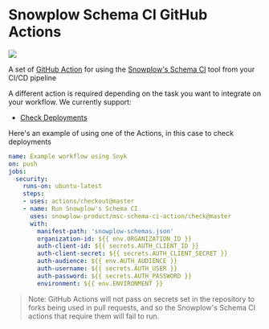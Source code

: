 # Snowplow Schema CI GitHub Actions

[![](https://img.shields.io/bintray/v/snowplow/snowplow-generic/schema-ci?color=blue&label=version&logo=github)](https://bintray.com/snowplow/snowplow-generic/schema-ci/0.1.0)

A set of [GitHub Action](https://github.com/features/actions) for using the [Snowplow's Schema CI](https://bintray.com/snowplow/snowplow-generic/schema-ci) 
tool from your CI/CD pipeline

A different action is required depending on the task you want to integrate on your workflow. We currently support:

* [Check Deployments](check)

Here's an example of using one of the Actions, in this case to check deployments

```yaml
name: Example workflow using Snyk
on: push
jobs:
  security:
    runs-on: ubuntu-latest
    steps:
    - uses: actions/checkout@master
    - name: Run Snowplow's Schema CI
      uses: snowplow-product/msc-schema-ci-action/check@master
      with:
        manifest-path: 'snowplow-schemas.json'            
        organization-id: ${{ env.ORGANIZATION_ID }}
        auth-client-id: ${{ secrets.AUTH_CLIENT_ID }}
        auth-client-secret: ${{ secrets.AUTH_CLIENT_SECRET }}
        auth-audience: ${{ env.AUTH_AUDIENCE }}
        auth-username: ${{ secrets.AUTH_USER }}
        auth-password: ${{ secrets.AUTH_PASSWORD }}
        environment: ${{ env.ENVIRONMENT }}
```

> Note: GitHub Actions will not pass on secrets set in the repository to forks being used in pull requests, and so the Snowplow's Schema CI actions that require them will fail to run.
